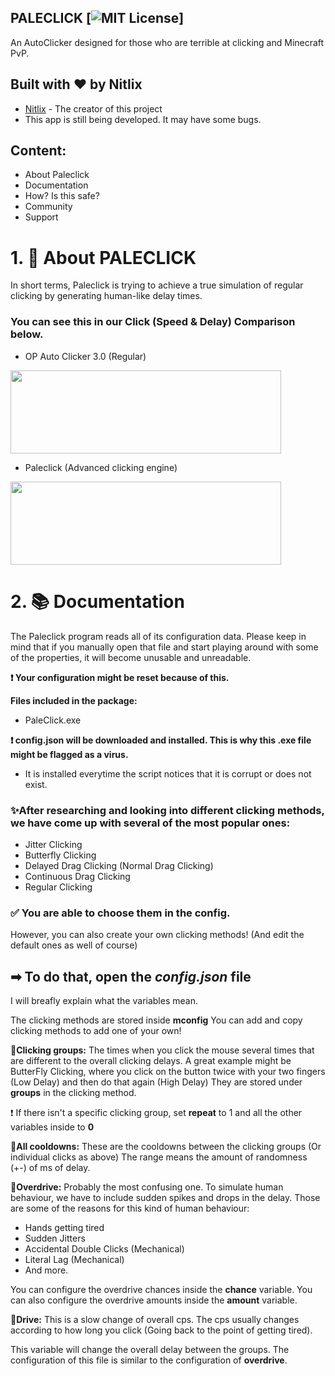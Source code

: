 ## PALECLICK [![MIT License](https://img.shields.io/badge/LICENSE-MIT-brightgreen?style=for-the-badge)]

An AutoClicker designed for those who are terrible at clicking and Minecraft PvP.
## Built with ❤️ by Nitlix

* [Nitlix](https://github.com/nitlix) - The creator of this project
* This app is still being developed. It may have some bugs.

## Content:
* About Paleclick
* Documentation
* How? Is this safe?
* Community
* Support


# 1. 🎨 About PALECLICK

In short terms, Paleclick is trying to achieve a true simulation of regular clicking by generating human-like delay times.

### You can see this in our Click (Speed & Delay) Comparison below.

* OP Auto Clicker 3.0 (Regular)
<img src="https://user-images.githubusercontent.com/66027553/155401193-403e7938-def9-44f0-b93a-d43aec27a29a.png" width="433" height="133">

* Paleclick (Advanced clicking engine)
<img src="https://user-images.githubusercontent.com/66027553/155401334-93931cf9-9638-4b29-b8b4-36fbdfa6f8d7.png" width="433" height="133">

# 2. 📚 Documentation

The Paleclick program reads all of its configuration data. Please keep in mind that if you manually open that file and start playing around with some of the properties, it will become unusable and unreadable.

**❗ Your configuration might be reset because of this.**

**Files included in the package:**
* PaleClick.exe

**❗ config.json will be downloaded and installed. This is why this .exe file might be flagged as a virus.**
* It is installed everytime the script notices that it is corrupt or does not exist.


### ✨After researching and looking into different clicking methods, we have come up with several of the most popular ones:
* Jitter Clicking
* Butterfly Clicking
* Delayed Drag Clicking (Normal Drag Clicking)
* Continuous Drag Clicking
* Regular Clicking

### ✅ You are able to choose them in the config. 
However, you can also create your own clicking methods! (And edit the default ones as well of course)

## ➡ To do that, open the _config.json_ file
I will breafly explain what the variables mean.

The clicking methods are stored inside **mconfig**
You can add and copy clicking methods to add one of your own!







**🎀Clicking groups:** The times when you click the mouse several times that are different to the overall clicking delays. 
A great example might be ButterFly Clicking, where you click on the button twice with your two fingers (Low Delay) and then do that again (High Delay)
They are stored under **groups** in the clicking method.

❗ If there isn't a specific clicking group, set **repeat** to 1 and all the other variables inside to **0**

**🎀All cooldowns:** These are the cooldowns between the clicking groups (Or individual clicks as above)
The range means the amount of randomness (+-) of ms of delay.

**🎀Overdrive:** Probably the most confusing one. To simulate human behaviour, we have to include sudden spikes and drops in the delay.
Those are some of the reasons for this kind of human behaviour:
* Hands getting tired
* Sudden Jitters
* Accidental Double Clicks (Mechanical)
* Literal Lag (Mechanical)
* And more.

You can configure the overdrive chances inside the **chance** variable.
You can also configure the overdrive amounts inside the **amount** variable.


**🎀Drive:** This is a slow change of overall cps. The cps usually changes according to how long you click (Going back to the point of getting tired).

This variable will change the overall delay between the groups.
The configuration of this file is similar to the configuration of **overdrive**.



